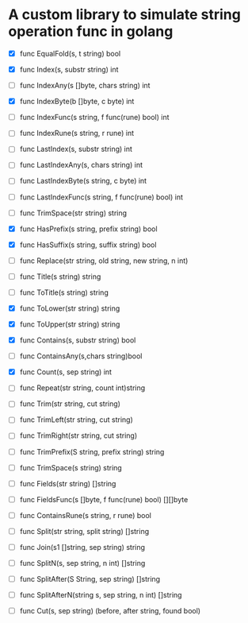 # A custom library to simulate string operation func in golang

- [x] func EqualFold(s, t string) bool
- [x] func Index(s, substr string) int
- [ ] func IndexAny(s []byte, chars string) int
- [x] func IndexByte(b []byte, c byte) int
- [ ] func IndexFunc(s string, f func(rune) bool) int
- [ ] func IndexRune(s string, r rune) int
- [ ] func LastIndex(s, substr string) int
- [ ] func LastIndexAny(s, chars string) int
- [ ] func LastIndexByte(s string, c byte) int
- [ ] func LastIndexFunc(s string, f func(rune) bool) int

- [ ] func TrimSpace(str string) string
- [x] func HasPrefix(s string, prefix string) bool
- [x] func HasSuffix(s string, suffix string) bool
- [ ] func Replace(str string, old string, new string, n int)
- [ ] func Title(s string) string
- [ ] func ToTitle(s string) string
- [x] func ToLower(str string) string
- [x] func ToUpper(str string) string
- [x] func Contains(s, substr string) bool
- [ ] func ContainsAny(s,chars string)bool
- [x] func Count(s, sep string) int
- [ ] func Repeat(str string, count int)string
- [ ] func Trim(str string, cut string)
- [ ] func TrimLeft(str string, cut string)
- [ ] func TrimRight(str string, cut string)
- [ ] func TrimPrefix(S string, prefix string) string
- [ ] func TrimSpace(s string) string
- [ ] func Fields(str string) []string
- [ ] func FieldsFunc(s []byte, f func(rune) bool) [][]byte
- [ ] func ContainsRune(s string, r rune) bool
- [ ] func Split(str string, split string) []string
- [ ] func Join(s1 []string, sep string) string
- [ ] func SplitN(s, sep string, n int) []string
- [ ] func SplitAfter(S String, sep string) []string
- [ ] func SplitAfterN(string s, sep string, n int) []string
- [ ] func Cut(s, sep string) (before, after string, found bool)
